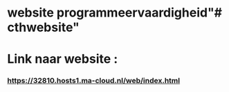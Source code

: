 # website programmeervaardigheid"# cthwebsite" 



# Link naar website : 

### https://32810.hosts1.ma-cloud.nl/web/index.html

